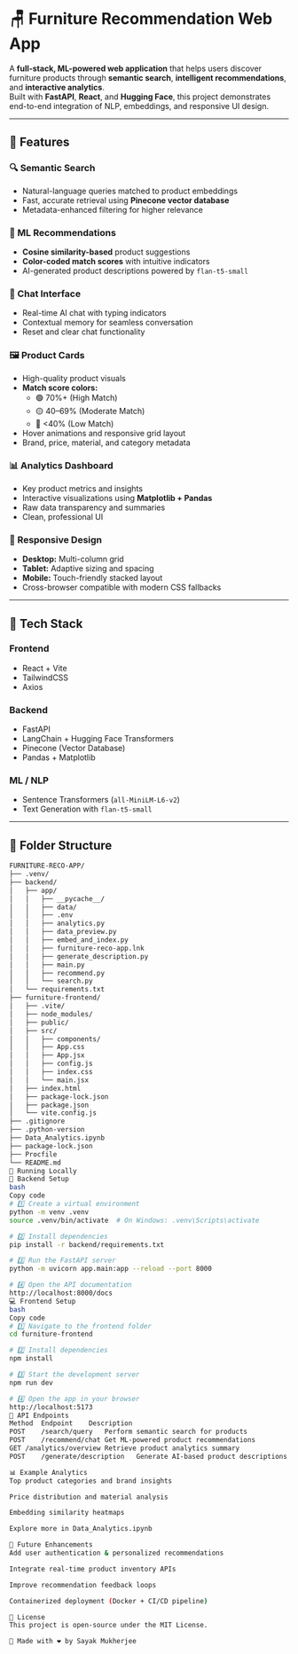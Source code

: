 # 🪑 Furniture Recommendation Web App

A **full-stack, ML-powered web application** that helps users discover furniture products through **semantic search**, **intelligent recommendations**, and **interactive analytics**.  
Built with **FastAPI**, **React**, and **Hugging Face**, this project demonstrates end-to-end integration of NLP, embeddings, and responsive UI design.

---

## 🚀 Features

### 🔍 Semantic Search
- Natural-language queries matched to product embeddings  
- Fast, accurate retrieval using **Pinecone vector database**  
- Metadata-enhanced filtering for higher relevance  

### 🧠 ML Recommendations
- **Cosine similarity-based** product suggestions  
- **Color-coded match scores** with intuitive indicators  
- AI-generated product descriptions powered by `flan-t5-small`  

### 💬 Chat Interface
- Real-time AI chat with typing indicators  
- Contextual memory for seamless conversation  
- Reset and clear chat functionality  

### 🖼️ Product Cards
- High-quality product visuals  
- **Match score colors:**
  - 🟢 70%+ (High Match)
  - 🟡 40–69% (Moderate Match)
  - 🔴 <40% (Low Match)
- Hover animations and responsive grid layout  
- Brand, price, material, and category metadata  

### 📊 Analytics Dashboard
- Key product metrics and insights  
- Interactive visualizations using **Matplotlib + Pandas**  
- Raw data transparency and summaries  
- Clean, professional UI  

### 📱 Responsive Design
- **Desktop:** Multi-column grid  
- **Tablet:** Adaptive sizing and spacing  
- **Mobile:** Touch-friendly stacked layout  
- Cross-browser compatible with modern CSS fallbacks  

---

## 🧰 Tech Stack

### Frontend
- React + Vite  
- TailwindCSS  
- Axios  

### Backend
- FastAPI  
- LangChain + Hugging Face Transformers  
- Pinecone (Vector Database)  
- Pandas + Matplotlib  

### ML / NLP
- Sentence Transformers (`all-MiniLM-L6-v2`)  
- Text Generation with `flan-t5-small`  

---

## 📁 Folder Structure

```bash
FURNITURE-RECO-APP/
├── .venv/
├── backend/
│   ├── app/
│   │   ├── __pycache__/
│   │   ├── data/
│   │   ├── .env
│   │   ├── analytics.py
│   │   ├── data_preview.py
│   │   ├── embed_and_index.py
│   │   ├── furniture-reco-app.lnk
│   │   ├── generate_description.py
│   │   ├── main.py
│   │   ├── recommend.py
│   │   └── search.py
│   └── requirements.txt
├── furniture-frontend/
│   ├── .vite/
│   ├── node_modules/
│   ├── public/
│   ├── src/
│   │   ├── components/
│   │   ├── App.css
│   │   ├── App.jsx
│   │   ├── config.js
│   │   ├── index.css
│   │   └── main.jsx
│   ├── index.html
│   ├── package-lock.json
│   ├── package.json
│   └── vite.config.js
├── .gitignore
├── .python-version
├── Data_Analytics.ipynb
├── package-lock.json
├── Procfile
└── README.md
🧪 Running Locally
🐍 Backend Setup
bash
Copy code
# 1️⃣ Create a virtual environment
python -m venv .venv
source .venv/bin/activate  # On Windows: .venv\Scripts\activate

# 2️⃣ Install dependencies
pip install -r backend/requirements.txt

# 3️⃣ Run the FastAPI server
python -m uvicorn app.main:app --reload --port 8000

# 4️⃣ Open the API documentation
http://localhost:8000/docs
💻 Frontend Setup
bash
Copy code
# 1️⃣ Navigate to the frontend folder
cd furniture-frontend

# 2️⃣ Install dependencies
npm install

# 3️⃣ Start the development server
npm run dev

# 4️⃣ Open the app in your browser
http://localhost:5173
📡 API Endpoints
Method	Endpoint	Description
POST	/search/query	Perform semantic search for products
POST	/recommend/chat	Get ML-powered product recommendations
GET	/analytics/overview	Retrieve product analytics summary
POST	/generate/description	Generate AI-based product descriptions

📊 Example Analytics
Top product categories and brand insights

Price distribution and material analysis

Embedding similarity heatmaps

Explore more in Data_Analytics.ipynb

🧠 Future Enhancements
Add user authentication & personalized recommendations

Integrate real-time product inventory APIs

Improve recommendation feedback loops

Containerized deployment (Docker + CI/CD pipeline)

🪪 License
This project is open-source under the MIT License.

🌟 Made with ❤️ by Sayak Mukherjee
